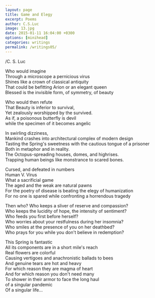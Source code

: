 ```yaml
---
layout: page
title: Game and Elegy
excerpt: Poems
author: C.S.Luc
image: 13.jpg
date: 2015-01-11 16:04:00 +0300
options: [minihead]
categories: writings
permalink: /writings05/
---
```


/C. S. Luc

Who would imagine  
Through a microscope a pernicious virus  
Shines like a crown of classical antiquity  
That could be befitting Arion or an elegant queen   
Blessed is the invisible form, of symmetry, of beauty



Who would then refute  
That Beauty is inferior to survival,  
Yet zealously worshipped by the survived.  
As if, a poisonous butterfly is devil  
while the specimen of it becomes angelic

 

In swirling dizziness,  
Mankind crashes into architectural complex of modern design  
Tasting the Spring's sweetness with the cautious tongue of a prisoner  
Both in metaphor and in reality.  
The Octopus-spreading houses, domes, and highrises.  
Trapping human beings like monstrance to scared bones.

 

Cursed, and defeated in numbers  
Human V. Virus  
What a sacrificial game  
The aged and the weak are natural pawns  
For the poetry of disease is beating the elegy of humanization  
For no one is spared while confronting a horrendous tragedy

 

Then who? Who keeps a sliver of reserve and compassion?  
Who keeps the lucidity of hope, the intensity of sentiment?  
Who feeds you first before herself?  
Who worries about your restfulness during her insomnia?  
Who smiles at the presence of you on her deathbed?  
Who prays for you while you don't believe in redemption?

 

This Spring is fantastic  
All its components are in a short mile's reach   
Real flowers are colorful  
Causing vertigoes and anachronistic ballads to bees  
And genuine tears are hot and heavy  
For which reason they are magma of heart  
And for which reason you don't need many   
To shower in their armor to face the long haul  
of a singular pandemic  
Of a singular life...